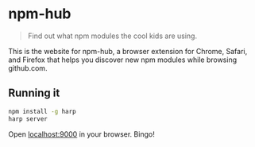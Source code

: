 # npm-hub

> Find out what npm modules the cool kids are using.

This is the website for npm-hub, a browser extension for Chrome, Safari, and Firefox that helps you discover new npm modules while browsing github.com.

## Running it

```sh
npm install -g harp
harp server
```

Open [localhost:9000](http:localhost:9000) in your browser. Bingo!


